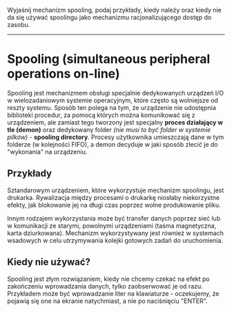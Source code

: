 Wyjaśnij mechanizm spooling, podaj przykłady, kiedy należy oraz kiedy nie da się używać spoolingu jako mechanizmu racjonalizującego dostęp do zasobu.

---

# Spooling (simultaneous peripheral operations on-line)
Spooling jest mechanizmem obsługi specjalnie dedykowanych urządzeń I/O w wielozadaniowym systemie operacyjnym, które często są wolniejsze od reszty systemu. Sposób ten polega na tym, że urządzenie nie udostępnia biblioteki procedur, za pomocą których można komunikować się z urządzeniem, ale zamiast tego tworzony jest specjalny **proces działający w tle (demon)** oraz dedykowany folder _(nie musi to być folder w systemie pilków)_ - **spooling directory**. Procesy użytkownika umieszczają dane w tym folderze (w kolejności FIFO), a demon decyduje w jaki sposób zlecić je do "wykonania" na urządzeniu.

## Przykłady
Sztandarowym urządzeniem, które wykorzystuje mechanizm spoolingu, jest drukarka. Rywalizacja między procesami o drukarkę niosłaby niekorzystne efekty, jak blokowanie jej na długi czas poprzez wolne produkowanie pliku.

Innym rodzajem wykorzystania może być transfer danych poprzez sieć lub w komunikacji ze starymi, powolnymi urządzeniami (taśma magnetyczna, karta dziurkowana). Mechanizm wykorzystywany jest również w systemach wsadowych w celu utrzymywania kolejki gotowych zadań do uruchomienia.

## Kiedy nie używać?
Spooling jest złym rozwiązaniem, kiedy nie chcemy czekać na efekt po zakończeniu wprowadzania danych, tylko zaobserwować je od razu. Przykładem może być wprowadzanie liter na klawiaturze - oczekujemy, że pojawią się one na ekranie natychmiast, a nie po naciśnięciu "ENTER".
